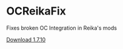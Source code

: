 # OCReikaFix
Fixes broken OC Integration in Reika's mods

[Download 1.7.10](https://dl.dropboxusercontent.com/u/93572794/Mods/OCReikaFix-1.7.10-1.1.jar)

